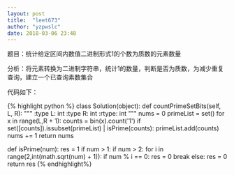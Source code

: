 ```yaml
---
layout: post
title:  "leet673"
author: "yzpwslc"
date: 2018-03-06 23:48
---
```


<p>题目：统计给定区间内数值二进制形式1的个数为质数的元素数量</p>
<p>分析：将元素转换为二进制字符串，统计1的数量，判断是否为质数，为减少重复查询，建立一个已查询素数集合</p>
<p>代码如下：</p>
{% highlight python %}
class Solution(object):
    def countPrimeSetBits(self, L, R):
        """
        :type L: int
        :type R: int
        :rtype: int
        """
        nums = 0
        primeList = set()
        for x in range(L,R + 1):
            counts = bin(x).count('1')
            if set([counts]).issubset(primeList) | isPrime(counts):
                primeList.add(counts)
                nums += 1
        return nums

def isPrime(num):
    res = 1
    if num > 1:
        if num > 2:
            for i in range(2,int(math.sqrt(num) + 1)):
                if num % i == 0:
                    res = 0
                    break
    else:
        res = 0
    return res
{% endhighlight%}
